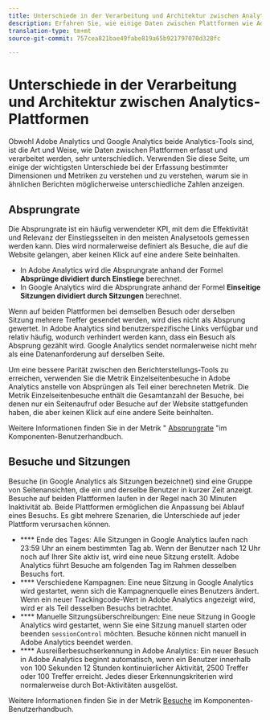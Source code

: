 ```yaml
---
title: Unterschiede in der Verarbeitung und Architektur zwischen Analytics-Plattformen
description: Erfahren Sie, wie einige Daten zwischen Plattformen wie Adobe Analytics und Google Analytics unterschiedlich erfasst und angezeigt werden.
translation-type: tm+mt
source-git-commit: 757cea821bae49fabe819a65b921797070d328fc

---
```



# Unterschiede in der Verarbeitung und Architektur zwischen Analytics-Plattformen

Obwohl Adobe Analytics und Google Analytics beide Analytics-Tools sind, ist die Art und Weise, wie Daten zwischen Plattformen erfasst und verarbeitet werden, sehr unterschiedlich. Verwenden Sie diese Seite, um einige der wichtigsten Unterschiede bei der Erfassung bestimmter Dimensionen und Metriken zu verstehen und zu verstehen, warum sie in ähnlichen Berichten möglicherweise unterschiedliche Zahlen anzeigen.

## Absprungrate

Die Absprungrate ist ein häufig verwendeter KPI, mit dem die Effektivität und Relevanz der Einstiegsseiten in den meisten Analysetools gemessen werden kann. Dies wird normalerweise definiert als Besuche, die auf die Website gelangen, aber keinen Klick auf eine andere Seite beinhalten.

* In Adobe Analytics wird die Absprungrate anhand der Formel **Absprünge dividiert durch Einstiege** berechnet.
* In Google Analytics wird die Absprungrate anhand der Formel **Einseitige Sitzungen dividiert durch Sitzungen** berechnet.

Wenn auf beiden Plattformen bei demselben Besuch oder derselben Sitzung mehrere Treffer gesendet werden, wird dies nicht als Absprung gewertet. In Adobe Analytics sind benutzerspezifische Links verfügbar und relativ häufig, wodurch verhindert werden kann, dass ein Besuch als Absprung gezählt wird. Google Analytics sendet normalerweise nicht mehr als eine Datenanforderung auf derselben Seite.

Um eine bessere Parität zwischen den Berichterstellungs-Tools zu erreichen, verwenden Sie die Metrik Einzelseitenbesuche in Adobe Analytics anstelle von Absprüngen als Teil einer berechneten Metrik. Die Metrik Einzelseitenbesuche enthält die Gesamtanzahl der Besuche, bei denen nur ein Seitenaufruf oder Besuche auf der Website stattgefunden haben, die aber keinen Klick auf eine andere Seite beinhalten.

Weitere Informationen finden Sie in der Metrik " [Absprungrate](/help/components/c-variables/c-metrics/metrics-bounce-rate.md) "im Komponenten-Benutzerhandbuch.

## Besuche und Sitzungen

Besuche (in Google Analytics als Sitzungen bezeichnet) sind eine Gruppe von Seitenansichten, die ein und derselbe Benutzer in kurzer Zeit anzeigt. Besuche auf beiden Plattformen laufen in der Regel nach 30 Minuten Inaktivität ab. Beide Plattformen ermöglichen die Anpassung bei Ablauf eines Besuchs. Es gibt mehrere Szenarien, die Unterschiede auf jeder Plattform verursachen können.

* **** Ende des Tages: Alle Sitzungen in Google Analytics laufen nach 23:59 Uhr an einem bestimmten Tag ab. Wenn der Benutzer nach 12 Uhr noch auf Ihrer Site aktiv ist, wird eine neue Sitzung erstellt. Adobe Analytics führt Besuche am folgenden Tag im Rahmen desselben Besuchs fort.
* **** Verschiedene Kampagnen: Eine neue Sitzung in Google Analytics wird gestartet, wenn sich die Kampagnenquelle eines Benutzers ändert. Wenn ein neuer Trackingcode-Wert in Adobe Analytics angezeigt wird, wird er als Teil desselben Besuchs betrachtet.
* **** Manuelle Sitzungsüberschreibungen: Eine neue Sitzung in Google Analytics wird gestartet, wenn Sie eine Sitzung manuell starten oder beenden `sessionControl` möchten. Besuche können nicht manuell in Adobe Analytics beendet werden.
* **** Ausreißerbesuchserkennung in Adobe Analytics: Ein neuer Besuch in Adobe Analytics beginnt automatisch, wenn ein Benutzer innerhalb von 100 Sekunden 12 Stunden kontinuierlicher Aktivität, 2500 Treffer oder 100 Treffer erreicht. Jedes dieser Erkennungskriterien wird normalerweise durch Bot-Aktivitäten ausgelöst.

Weitere Informationen finden Sie in der Metrik [Besuche](/help/components/c-variables/c-metrics/metrics-visit.md) im Komponenten-Benutzerhandbuch.
